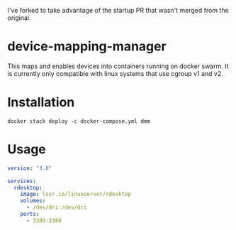 I've forked to take advantage of the startup PR that wasn't merged from the original. 

# device-mapping-manager

This maps and enables devices into containers running on docker swarm. It is currently only compatible with linux systems that use cgroup v1 and v2.

# Installation

`docker stack deploy -c docker-compose.yml dmm`

# Usage

```yaml
version: "3.8"

services:
  rdesktop:
    image: lscr.io/linuxserver/rdesktop
    volumes:
      - /dev/dri:/dev/dri
    ports:
      - 3389:3389

```
